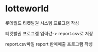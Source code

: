 # lotteworld

롯데월드 티켓발권 시스템 프로그램 작성

티켓발권 프로그램 입력값-> report.csv로 저장

report.csv파일 report 판매매출 프로그램 작성
